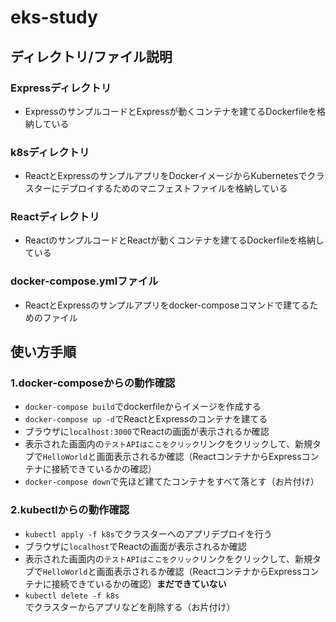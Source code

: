 # eks-study

## ディレクトリ/ファイル説明

### Expressディレクトリ
- ExpressのサンプルコードとExpressが動くコンテナを建てるDockerfileを格納している
### k8sディレクトリ
- ReactとExpressのサンプルアプリをDockerイメージからKubernetesでクラスターにデプロイするためのマニフェストファイルを格納している
### Reactディレクトリ
- ReactのサンプルコードとReactが動くコンテナを建てるDockerfileを格納している
### docker-compose.ymlファイル
- ReactとExpressのサンプルアプリをdocker-composeコマンドで建てるためのファイル

## 使い方手順

### 1.docker-composeからの動作確認
- `docker-compose build`でdockerfileからイメージを作成する
- `docker-compose up -d`でReactとExpressのコンテナを建てる
- ブラウザに`localhost:3000`でReactの画面が表示されるか確認
- 表示された画面内の`テストAPIはここをクリック`リンクをクリックして、新規タブで`HelloWorld`と画面表示されるか確認（ReactコンテナからExpressコンテナに接続できているかの確認）
- `docker-compose down`で先ほど建てたコンテナをすべて落とす（お片付け）
### 2.kubectlからの動作確認
- `kubectl apply -f k8s`でクラスターへのアプリデプロイを行う
- ブラウザに`localhost`でReactの画面が表示されるか確認
- 表示された画面内の`テストAPIはここをクリック`リンクをクリックして、新規タブで`HelloWorld`と画面表示されるか確認（ReactコンテナからExpressコンテナに接続できているかの確認）**まだできていない**
- `kubectl delete -f k8s`でクラスターからアプリなどを削除する（お片付け）
